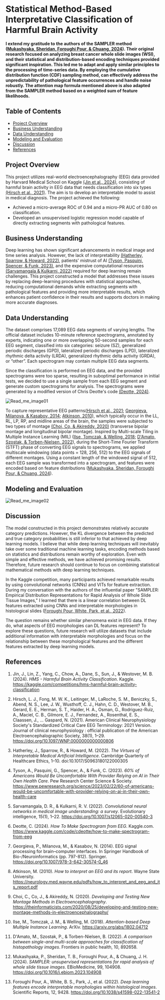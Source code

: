 # Statistical Method-Based Interpretative Classification of Harmful Brain Activity

**I extend my gratitude to the authors of the SAMPLER method ([Mukashyaka, Sheridan, Foroughi Pour, & Chuang, 2024](#ref12)). Their original research focused on analyzing breast cancer whole slide images (WSI), and their statistical and distribution-based encoding techniques provided significant inspiration. This led me to adapt and apply similar principles to the processing of time-series data. By employing the cumulative distribution function (CDF) sampling method, can effectively address the unpredictability of pathological feature occurrences and handle noise robustly. The attention map formula mentioned above is also adapted from the SAMPLER method based on a weighted sum of feature likelihoods.**

## Table of Contents
- [Project Overview](#project-overview)
- [Business Understanding](#business-understanding)
- [Data Understanding](#data-understanding)
- [Modeling and Evaluation](#modeling-and-evaluation)
- [Discussion](#discussion)
- [References](#references)

## Project Overview
This project utilizes real-world electroencephalography (EEG) data provided by Harvard Medical School on Kaggle [(Jin et al., 2024)](#ref1), consisting of harmful brain activity in EEG data that needs classification into six types [(Hirsch et al., 2021)](#ref2). The aim is to develop an interpretable model to assist in medical diagnosis. The project achieved the following:
- Achieved a micro-average ROC of 0.94 and a micro-PR AUC of 0.80 on classification.
- Developed an unsupervised logistic regression model capable of directly extracting segments with pathological features.


## Business Understanding
Deep learning has shown significant advancements in medical image and time series analysis. However, the lack of interpretability [(Hatherley, Sparrow, & Howard, 2022)](#ref3), patients' mistrust of AI [(Tyson, Pasquini, Spencer, & Funk, 2023)](#ref4), and the expensive computational resources [(Sarvamangala & Kulkarni, 2022)](#ref5) required for deep learning remain challenges. This project constructed a model that addresses these issues by replacing deep-learning procedures with statistical approaches, reducing computational demands while extracting segments with pathological features and providing more interpretable results, which enhances patient confidence in their results and supports doctors in making more accurate diagnoses.

## Data Understanding
The dataset comprises 17,089 EEG data segments of varying lengths. The official dataset includes 10-minute reference spectrograms, annotated by experts, indicating one or more overlapping 50-second samples for each EEG segment, classified into six categories: seizure (SZ), generalized periodic discharges (GPD), lateralized periodic discharges (LPD), lateralized rhythmic delta activity (LRDA), generalized rhythmic delta activity (GRDA), or “other”. Each spectrogram may contain multiple EEG data segments.

Since the classification is performed on EEG data, and the provided spectrograms were too sparse, resulting in suboptimal performance in initial tests, we decided to use a single sample from each EEG segment and generate custom spectrograms for analysis. The spectrograms were generated by a modified version of Chris Deotte's code [(Deotte, 2024)](#ref6).

![Read_me_image01](assets/Read_me_image01.jpg)

To capture representative EEG patterns([Hirsch et al., 2021](#ref2);  [Georgieva, Milanova, & Kasabov, 2014](#ref7); [Atkinson, 2010](#ref8)), which typically occur in the LL, RL, LP, RP, and midline areas of the brain, the samples were subjected to two types of montage [(Choi, Co, & Akireddy, 2020)](#ref9) (transverse bipolar montage and longitudinal bipolar montage). Inspired by Multi-scale Tiling in Multiple Instance Learning (MIL) ([Ilse, Tomczak, & Welling, 2018](#ref10); [D'Amato, Szostak, & Torben-Nielsen, 2022](#ref11)), during the Short-Time Fourier Transform (STFT) phase of converting EEG signals to spectrograms, we applied multiscale windowing (data points = 128, 256, 512) to the EEG signals of different montages. Using a constant length of the windowed signal of 512, each EEG sample was transformed into a spectrogram, and features were encoded based on feature distributions ([Mukashyaka, Sheridan, Foroughi Pour, & Chuang, 2024](#ref12)).


## Modeling and Evaluation

![Read_me_image02](assets/Read_me_image02.jpg)

## Discussion
The model constructed in this project demonstrates relatively accurate category predictions. However, the KL divergence between the predicted and true category probabilities is still inferior to that achieved by deep learning models. I believe that while deep learning techniques will inevitably take over some traditional machine learning tasks, encoding methods based on statistics and distributions remain worthy of exploration. Even with simple and effective methods, we have achieved promising results. Therefore, future research should continue to focus on combining statistical mathematical methods with deep learning techniques.

In the Kaggle competition, many participants achieved remarkable results by using convolutional networks (CNNs) and VITs for feature extraction. During my conversation with the authors of the influential paper "SAMPLER: Empirical Distribution Representations for Rapid Analysis of Whole Slide Tissue Images," I learned that there is a linear correlation between DL features extracted using CNNs and interpretable morphologies in histological slides ([Foroughi Pour, White, Park, et al., 2022](#ref13)). 

The question remains whether similar phenomena exist in EEG data. If they do, what aspects of EEG morphologies can DL features represent? To explore these questions, future research will utilize datasets that include additional information with interpretable morphologies and focus on the relationship between these morphological features and the different features extracted by deep learning models.

## References

1. <a name="ref1"></a> Jin, J., Lin, Z., Yang, C., Chow, A., Dane, S., Sun, J., & Westover, M. B. (2024). *HMS - Harmful Brain Activity Classification*. Kaggle. https://kaggle.com/competitions/hms-harmful-brain-activity-classification

2. <a name="ref2"></a>Hirsch, L. J., Fong, M. W. K., Leitinger, M., LaRoche, S. M., Beniczky, S., Abend, N. S., Lee, J. W., Wusthoff, C. J., Hahn, C. D., Westover, M. B., Gerard, E. E., Herman, S. T., Haider, H. A., Osman, G., Rodriguez-Ruiz, A., Maciel, C. B., Gilmore, E. J., Fernandez, A., Rosenthal, E. S., Claassen, J., … Gaspard, N. (2021). American Clinical Neurophysiology Society's Standardized Critical Care EEG Terminology: 2021 Version. Journal of clinical neurophysiology : official publication of the American Electroencephalographic Society, 38(1), 1–29. https://doi.org/10.1097/WNP.0000000000000806

3. <a name="ref3"></a>Hatherley, J., Sparrow, R., & Howard, M. (2022). *The Virtues of Interpretable Medical Artificial Intelligence*. Cambridge Quarterly of Healthcare Ethics, 1–10. doi:10.1017/S0963180122000305

4. <a name="ref4"></a>Tyson, A., Pasquini, G., Spencer, A., & Funk, C. (2023). *60% of Americans Would Be Uncomfortable With Provider Relying on AI in Their Own Health Care*. Pew Research Center Science & Society. https://www.pewresearch.org/science/2023/02/22/60-of-americans-would-be-uncomfortable-with-provider-relying-on-ai-in-their-own-health-care

5. <a name="ref5"></a>Sarvamangala, D. R., & Kulkarni, R. V. (2022). *Convolutional neural networks in medical image understanding: a survey*. Evolutionary intelligence, 15(1), 1–22. https://doi.org/10.1007/s12065-020-00540-3

6. <a name="ref6"></a> Deotte, C. (2024). *How To Make Spectrogram from EEG*. Kaggle.com. https://www.kaggle.com/code/cdeotte/how-to-make-spectrogram-from-eeg

7. <a name="ref7"></a>Georgieva, P., Milanova, M., & Kasabov, N. (2014). EEG signal processing for brain–computer interfaces. In Springer Handbook of Bio-/Neuroinformatics (pp. 797-812). Springer. https://doi.org/10.1007/978-3-642-30574-0_46

8. <a name="ref8"></a>Atkinson, M. (2010). *How to interpret an EEG and its report*. Wayne State University. https://neurology.med.wayne.edu/pdfs/how_to_interpret_and_eeg_and_its_report.pdf

9. Choi, C., Co, J., & Akireddy, N. (2020). *Developing and Testing New Montage Methods in Electroencephalography*. https://theinformaticists.com/2020/08/25/developing-and-testing-new-montage-methods-in-electroencephalography/

10. <a name="ref10"></a>Ilse, M., Tomczak, J. M., & Welling, M. (2018). *Attention-based Deep Multiple Instance Learning*. ArXiv. https://arxiv.org/abs/1802.04712

11. <a name="ref11"></a>D'Amato, M., Szostak, P., & Torben-Nielsen, B. (2022). *A comparison between single-and multi-scale approaches for classification of histopathology images*. Frontiers in public health, 10, 892658.

12. <a name="ref12"></a>Mukashyaka, P., Sheridan, T. B., Foroughi Pour, A., & Chuang, J. H. (2024). *SAMPLER: unsupervised representations for rapid analysis of whole slide tissue images*. EBioMedicine, 99, 104908. https://doi.org/10.1016/j.ebiom.2023.104908 

13. <a name="ref13"></a>Foroughi Pour, A., White, B. S., Park, J., et al. (2022). *Deep learning features encode interpretable morphologies within histological images*. Scientific Reports, 12, 9428. https://doi.org/10.1038/s41598-022-13541-2
